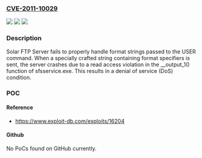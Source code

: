 ### [CVE-2011-10029](https://cve.mitre.org/cgi-bin/cvename.cgi?name=CVE-2011-10029)
![](https://img.shields.io/static/v1?label=Product&message=Solar%20FTP%20Server&color=blue)
![](https://img.shields.io/static/v1?label=Version&message=*%20&color=brightgreen)
![](https://img.shields.io/static/v1?label=Vulnerability&message=CWE-134%20Use%20of%20Externally-Controlled%20Format%20String&color=brightgreen)

### Description

Solar FTP Server fails to properly handle format strings passed to the USER command. When a specially crafted string containing format specifiers is sent, the server crashes due to a read access violation in the __output_1() function of sfsservice.exe. This results in a denial of service (DoS) condition.

### POC

#### Reference
- https://www.exploit-db.com/exploits/16204

#### Github
No PoCs found on GitHub currently.

